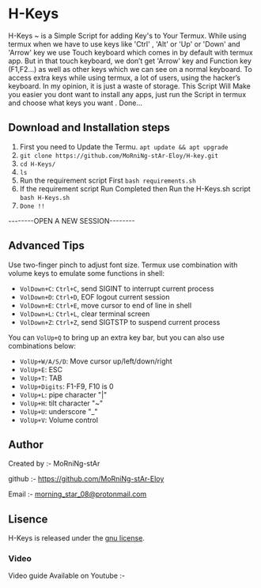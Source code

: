 # H-Keys

H-Keys ~ is a Simple Script for adding Key's to Your Termux.
While using termux when we have to use keys like 'Ctrl' ,  'Alt' or 
'Up' or 'Down' and 'Arrow' key we use Touch keyboard which comes in by default with termux app.
But in that touch keyboard, we don’t get  'Arrow' key and Function key (F1,F2...) as well as other keys which we can see on a normal keyboard. 
To access extra keys while using termux, a lot of users, using  the hacker’s keyboard. 
In my opinion, it is just a waste of storage.
This Script Will Make you easier 
you dont want to install any apps, just run the Script in termux and choose what keys you want . Done...

## Download and Installation steps

1. First you need to Update the Termu.
     `apt update && apt upgrade`
2.  `git clone https://github.com/MoRniNg-stAr-Eloy/H-key.git`
3.  `cd H-Keys/`
4.  `ls`
5. Run the requirement script First
      `bash requirements.sh`
6. If the requirement script Run Completed then Run the H-Keys.sh script    
      `bash H-Keys.sh`
8.  `Done !!`

--------OPEN A NEW SESSION--------

## Advanced Tips

Use two-finger pinch to adjust font size. Termux use combination with volume keys to emulate some functions in shell:
* `VolDown+C`: `Ctrl+C`, send SIGINT to interrupt current process
* `VolDown+D`: `Ctrl+D`, EOF logout current session
* `VolDown+E`: `Ctrl+E`, move cursor to end of line in shell
* `VolDown+L`: `Ctrl+L`, clear terminal screen
* `VolDown+Z`: `Ctrl+Z`, send SIGTSTP to suspend current process

You can `VolUp+Q` to bring up an extra key bar, but you can also use combinations below:
* `VolUp+W/A/S/D`: Move cursor up/left/down/right
* `VolUp+E`: ESC
* `VolUp+T`: TAB
* `VolUp+Digits`: F1-F9, F10 is 0
* `VolUp+L`: pipe character "|"
* `VolUp+H`: tilt character "~"
* `VolUp+U`: underscore "_"
* `VolUp+V`: Volume control

## Author

Created by :-  MoRniNg-stAr

github :-  https://github.com/MoRniNg-stAr-Eloy

Email :-  morning_star_08@protonmail.com

## Lisence

H-Keys  is released under the [gnu license](LICENSE.txt).

### Video 

Video guide Available on Youtube :- 
